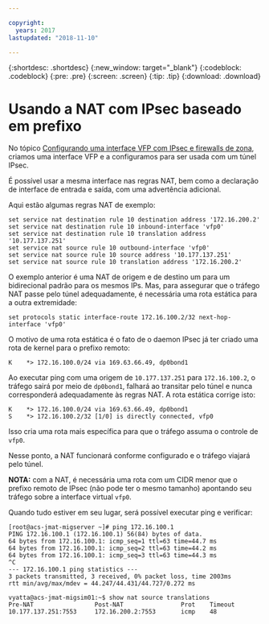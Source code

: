 ```yaml
---

copyright:
  years: 2017
lastupdated: "2018-11-10"

---
```


{:shortdesc: .shortdesc}
{:new_window: target="_blank"}
{:codeblock: .codeblock}
{:pre: .pre}
{:screen: .screen}
{:tip: .tip}
{:download: .download}

# Usando a NAT com IPsec baseado em prefixo
No tópico [Configurando uma interface VFP com IPsec e firewalls de zona](vra-vfp.html), criamos uma interface VFP e a configuramos para ser usada com um túnel IPsec. 

É possível usar a mesma interface nas regras NAT, bem como a declaração de interface de entrada e saída, com uma advertência adicional. 

Aqui estão algumas regras NAT de exemplo:

```
set service nat destination rule 10 destination address '172.16.200.2'
set service nat destination rule 10 inbound-interface 'vfp0'
set service nat destination rule 10 translation address '10.177.137.251'
set service nat source rule 10 outbound-interface 'vfp0'
set service nat source rule 10 source address '10.177.137.251'
set service nat source rule 10 translation address '172.16.200.2'
```

O exemplo anterior é uma NAT de origem e de destino um para um bidirecional padrão para os mesmos IPs. Mas, para assegurar que o tráfego NAT passe pelo túnel adequadamente, é necessária uma rota estática para a outra extremidade:

```
set protocols static interface-route 172.16.100.2/32 next-hop-interface 'vfp0'
```

O motivo de uma rota estática é o fato de o daemon IPsec já ter criado uma rota de kernel para o prefixo remoto:

```
K    *> 172.16.100.0/24 via 169.63.66.49, dp0bond1
```

Ao executar ping com uma origem de `10.177.137.251` para `172.16.100.2`, o tráfego sairá por meio de `dp0bond1`, falhará ao transitar pelo túnel e nunca corresponderá adequadamente às regras NAT. A rota estática corrige isto:

```
K    *> 172.16.100.0/24 via 169.63.66.49, dp0bond1
S    *> 172.16.100.2/32 [1/0] is directly connected, vfp0
```

Isso cria uma rota mais específica para que o tráfego assuma o controle de `vfp0`. 

Nesse ponto, a NAT funcionará conforme configurado e o tráfego viajará pelo túnel. 

**NOTA:** com a NAT, é necessária uma rota com um CIDR menor que o prefixo remoto de IPsec (não pode ter o mesmo tamanho) apontando seu tráfego sobre a interface virtual `vfp0`.

Quando tudo estiver em seu lugar, será possível executar ping e verificar:

```
[root@acs-jmat-migserver ~]# ping 172.16.100.1
PING 172.16.100.1 (172.16.100.1) 56(84) bytes of data.
64 bytes from 172.16.100.1: icmp_seq=1 ttl=63 time=44.7 ms
64 bytes from 172.16.100.1: icmp_seq=2 ttl=63 time=44.2 ms
64 bytes from 172.16.100.1: icmp_seq=3 ttl=63 time=44.3 ms
^C
--- 172.16.100.1 ping statistics ---
3 packets transmitted, 3 received, 0% packet loss, time 2003ms
rtt min/avg/max/mdev = 44.247/44.431/44.727/0.272 ms
 
vyatta@acs-jmat-migsim01:~$ show nat source translations
Pre-NAT                 Post-NAT                Prot    Timeout
10.177.137.251:7553     172.16.200.2:7553       icmp    48
```
